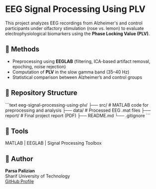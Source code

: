 ﻿# EEG Signal Processing Using PLV

This project analyzes EEG recordings from Alzheimer's and control participants under olfactory stimulation (rose vs. lemon) to evaluate electrophysiological biomarkers using the **Phase Locking Value (PLV)**.

## 📘 Methods
- Preprocessing using **EEGLAB** (filtering, ICA-based artifact removal, epoching, noise rejection)
- Computation of **PLV** in the slow gamma band (35–40 Hz)
- Statistical comparison between Alzheimer’s and control groups

## 📂 Repository Structure
\`\`\`text
eeg-signal-processing-using-plv/
├── src/ # MATLAB code for preprocessing and analysis
├── data/ # Processed EEG .mat files
├── report/ # Final project report (PDF)
├── README.md
└── .gitignore
\`\`\`

## 🧠 Tools
MATLAB | EEGLAB | Signal Processing Toolbox

## 👤 Author
**Parsa Palizian**  
Sharif University of Technology  
[GitHub Profile](https://github.com/ParsaPalizian)
